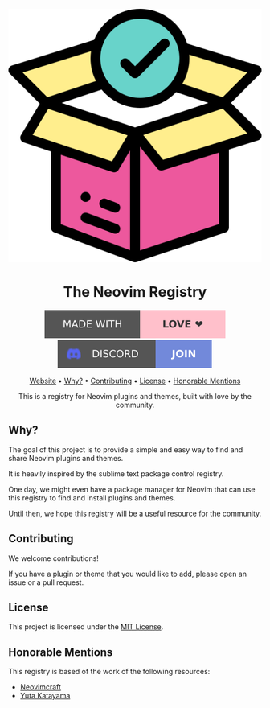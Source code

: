 <div align="center">

![Neovim Registry Logo](assets/logo.svg)

# The Neovim Registry

[![Made with love](assets/badge-made-with-love.svg)](https://github.com/mistweaverco/registry.neovim.net/graphs/contributors)
[![Discord](assets/badge-discord.svg)](https://mistweaverco.com/discord)

[Website](https://registry.neovim.net/) • [Why?](#why) • [Contributing](#contributing) • [License](#license) • [Honorable Mentions](#honorable-mentions)

<p></p>

This is a registry for Neovim plugins and themes, built with love by the community.

<p></p>

</div>

## Why?

The goal of this project is to provide a simple and
easy way to find and share Neovim plugins and themes.

It is heavily inspired by the sublime text package control registry.

One day, we might even have a package manager for Neovim that
can use this registry to find and install plugins and themes.

Until then, we hope this registry will be a useful resource for
the community.

## Contributing

We welcome contributions!

If you have a plugin or theme that you would like to add,
please open an issue or a pull request.

## License

This project is licensed under the [MIT License](LICENSE).

## Honorable Mentions

This registry is based of the work of the following resources:

- [Neovimcraft](https://github.com/neurosnap/neovimcraft)
- [Yuta Katayama](https://github.com/yutkat/my-neovim-pluginlist)

